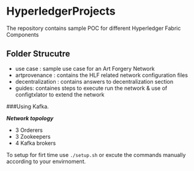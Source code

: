 # HyperledgerProjects

The repository contains sample POC for different Hyperledger Fabric Components

## Folder Strucutre

- use case : sample use case for an Art Forgery Network
- artprovenance : contains the HLF related network configuration files
- decentralization : contains answers to decentralization section
- guides: containes steps to execute run the network & use of configtxlator to extend the network


###Using Kafka.

**_Network topology_**
- 3 Orderers
- 3 Zookeepers
- 4 Kafka brokers


To setup for firt time use `./setup.sh` or excute the commands manually according to your envirnoment.

